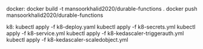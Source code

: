 docker:
docker build -t mansoorkhalid2020/durable-functions .
docker push mansoorkhalid2020/durable-functions

k8:
kubectl apply -f k8-deploy.yaml
kubectl apply -f k8-secrets.yml
kubectl apply -f k8-service.yml	
kubectl apply -f k8-kedascaler-triggerauth.yml
kubectl apply -f k8-kedascaler-scaledobject.yml